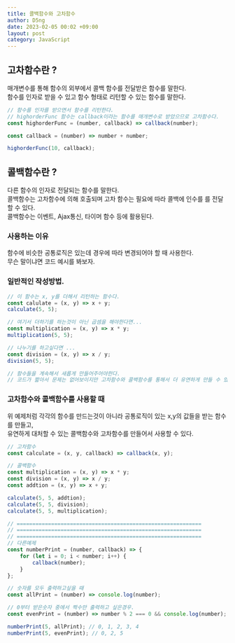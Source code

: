 ```yaml
---
title: 콜백함수와 고차함수
author: D5ng
date: 2023-02-05 00:02 +09:00
layout: post
category: JavaScript
---
```


## 고차함수란 ?

매개변수를 통해 함수의 외부에서 콜백 함수를 전달받은 함수를 말한다.  
함수를 인자로 받을 수 있고 함수 형태로 리턴할 수 있는 함수를 말한다.

```js
// 함수를 인자를 받으면서 함수를 리턴한다.
// highorderFunc 함수는 callback이라는 함수를 매개변수로 받았으므로 고차함수다.
const highorderFunc = (number, callback) => callback(number);

const callback = (number) => number + number;

highorderFunc(10, callback);
```

## 콜백함수란 ?

다른 함수의 인자로 전달되는 함수를 말한다.  
<span class="bg_strong">콜백함수는 고차함수에 의해 호출되며 고차 함수는 필요에 따라 콜백에 인수를 를 전달할 수 있다. </span>  
콜백함수는 이벤트, Ajax통신, 타이머 함수 등에 활용된다.

### 사용하는 이유

함수에 비슷한 공통로직은 있는데 경우에 따라 변경되어야 할 때 사용한다.  
무슨 말이냐면 코드 예시를 봐보자.

### 일반적인 작성방법.

```js
// 이 함수는 x, y를 더해서 리턴하는 함수다.
const calulate = (x, y) => x + y;
calculate(5, 5);

// 여기서 더하기를 하는것이 아닌 곱셈을 해야한다면...
const multiplication = (x, y) => x * y;
multiplication(5, 5);

// 나누기를 하고싶다면 ...
const division = (x, y) => x / y;
division(5, 5);

// 함수들을 계속해서 새롭게 만들어주어야한다.
// 코드가 짧아서 문제는 없어보이지만 고차함수와 콜백함수를 통해서 더 유연하게 만들 수 있다.
```

### 고차함수와 콜백함수를 사용할 때

위 예제처럼 각각의 함수를 만드는것이 아니라 공통로직이 있는 x,y의 값들을 받는 함수를 만들고,  
유연하게 대처할 수 있는 콜백함수와 고차함수를 만들어서 사용할 수 있다.

```javascript
// 고차함수
const calculate = (x, y, callback) => callback(x, y);

// 콜백함수
const multiplication = (x, y) => x * y;
const division = (x, y) => x / y;
const addtion = (x, y) => x + y;

calculate(5, 5, addtion);
calculate(5, 5, division);
calculate(5, 5, multiplication);

// ===========================================================
// ===========================================================
// ===========================================================
// 다른예제
const numberPrint = (number, callback) => {
	for (let i = 0; i < number; i++) {
		callback(number);
	}
};

// 숫자를 모두 출력하고싶을 때
const allPrint = (number) => console.log(number);

// 0부터 받은숫자 중에서 짝수만 출력하고 싶은경우.
const evenPrint = (number) => number % 2 === 0 && console.log(number);

numberPrint(5, allPrint); // 0, 1, 2, 3, 4
numberPrint(5, evenPrint); // 0, 2, 5
```
